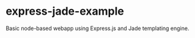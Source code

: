 express-jade-example
=====================

Basic node-based webapp using Express.js and Jade templating engine.